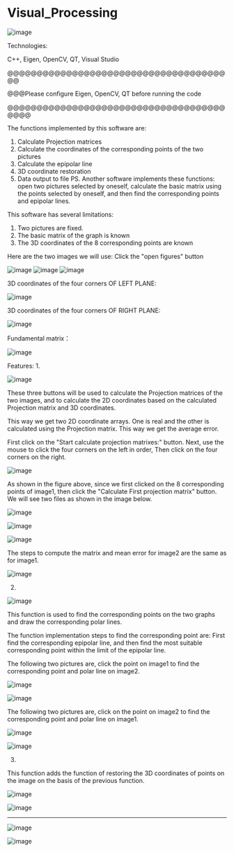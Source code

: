 # Visual_Processing

 ![image](https://user-images.githubusercontent.com/86921341/168400237-e6d83c97-82b9-4919-a9f6-2d9a4041d0cd.png)

Technologies:

C++, Eigen, OpenCV, QT, Visual Studio

@@@@@@@@@@@@@@@@@@@@@@@@@@@@@@@@@@@@@@@

@@@Please configure Eigen, OpenCV, QT before running the code

@@@@@@@@@@@@@@@@@@@@@@@@@@@@@@@@@@@@@@@@@

The functions implemented by this software are:
1. Calculate Projection matrices
2. Calculate the coordinates of the corresponding points of the two pictures
3. Calculate the epipolar line
4. 3D coordinate restoration
5. Data output to file
PS. Another software implements these functions: open two pictures selected by oneself, calculate the basic matrix using the points selected by oneself, and then find the corresponding points and epipolar lines.


This software has several limitations:
1. Two pictures are fixed.
2. The basic matrix of the graph is known
3. The 3D coordinates of the 8 corresponding points are known

Here are the two images we will use:
Click the "open figures" button
 
![image](https://user-images.githubusercontent.com/86921341/168400252-771cbe07-5e93-4a58-9ff4-e540ef9304e4.png)
![image](https://user-images.githubusercontent.com/86921341/168400280-e2705ec6-f84f-4b67-9d39-ba2ecd4dc4d2.png) ![image](https://user-images.githubusercontent.com/86921341/168400293-2c3785ad-5c12-4911-8256-974fddd14229.png)
	

3D coordinates of the four corners OF LEFT PLANE:

 ![image](https://user-images.githubusercontent.com/86921341/168400313-aeba8432-32a3-49d4-b587-548314e7df89.png)

3D coordinates of the four corners OF RIGHT PLANE:

 ![image](https://user-images.githubusercontent.com/86921341/168400339-5d74abdb-ce3e-4a4c-a8a5-c616e427efa2.png)

Fundamental matrix：
 
 ![image](https://user-images.githubusercontent.com/86921341/168400360-a21e35e2-ee21-41d0-b354-343d3b9392e3.png)

 
Features:
1. 

![image](https://user-images.githubusercontent.com/86921341/168400560-65616226-a180-42ff-a991-84f080968c7b.png)


These three buttons will be used to calculate the Projection matrices of the two images, and to calculate the 2D coordinates based on the calculated Projection matrix and 3D coordinates.

This way we get two 2D coordinate arrays. One is real and the other is calculated using the Projection matrix. This way we get the average error.
 
First click on the "Start calculate projection matrixes:" button.
Next, use the mouse to click the four corners on the left in order,
Then click on the four corners on the right.

![image](https://user-images.githubusercontent.com/86921341/168400603-dcd2aae9-3b71-4537-82e4-5de327d8fa38.png)
 
As shown in the figure above, since we first clicked on the 8 corresponding points of image1, then click the "Calculate First projection matrix" button. We will see two files as shown in the image below.
 
![image](https://user-images.githubusercontent.com/86921341/168400615-c13c754c-dc6b-4c95-85ba-443a92633587.png)

![image](https://user-images.githubusercontent.com/86921341/168400620-dea0d152-9b2f-419e-8c7b-ef92eb315319.png)

![image](https://user-images.githubusercontent.com/86921341/168400633-216bc75c-b1e8-452f-98cd-8b0577b9b1e8.png)

 
The steps to compute the matrix and mean error for image2 are the same as for image1.
 
![image](https://user-images.githubusercontent.com/86921341/168400643-67fe2614-23b7-4de3-9701-13dc6d86e2f0.png)


2.	
 
 ![image](https://user-images.githubusercontent.com/86921341/168400648-8015a321-e355-4984-b590-6f817d4c9c0e.png)

This function is used to find the corresponding points on the two graphs and draw the corresponding polar lines.

The function implementation steps to find the corresponding point are:
First find the corresponding epipolar line, and then find the most suitable corresponding point within the limit of the epipolar line.

The following two pictures are, click the point on image1 to find the corresponding point and polar line on image2.

 ![image](https://user-images.githubusercontent.com/86921341/168400668-874202cf-e7f6-49f6-b334-53aad0be9711.png)

![image](https://user-images.githubusercontent.com/86921341/168400684-1a3e4df2-a06e-41e5-82b3-a6902bf5e0ba.png)

 
The following two pictures are, click on the point on image2 to find the corresponding point and polar line on image1.

![image](https://user-images.githubusercontent.com/86921341/168400730-ba51231a-0c7a-4135-a490-33096a61fbb6.png)

![image](https://user-images.githubusercontent.com/86921341/168400816-f4637874-9843-4fc6-b71c-3b43f32d9d9e.png)

 
 
3.
 
This function adds the function of restoring the 3D coordinates of points on the image on the basis of the previous function.
 
 ![image](https://user-images.githubusercontent.com/86921341/168400836-fe9fc530-5d47-4732-bad9-0e09ca06c6cb.png)

![image](https://user-images.githubusercontent.com/86921341/168400843-31cdffe5-3e84-4ff7-abc1-63c30f51ceb5.png)

---------------

![image](https://user-images.githubusercontent.com/86921341/168400862-76ec19b3-6722-401e-84bc-2802a51b926a.png)

![image](https://user-images.githubusercontent.com/86921341/168400875-320ad22b-dd2d-438d-841b-3579d816439e.png)



 
 

